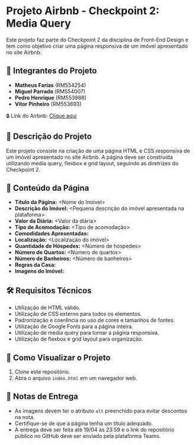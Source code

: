 # Projeto Airbnb - Checkpoint 2: Media Query

Este projeto faz parte do Checkpoint 2 da disciplina de Front-End Design e tem como objetivo criar uma página responsiva de um imóvel apresentado no site Airbnb.

## 🚀 Integrantes do Projeto
- **Matheus Farias** (RM554254)
- **Miguel Parrado** (RM554007)
- **Pedro Henrique** (RM553988)
- **Vitor Pinheiro** (RM553693)

🔒 Link do Airbnb: [Clique aqui](https://www.airbnb.com.br/rooms/156247?source_impression_id=p3_1709333641_3FD8CESndG0g8xLZ)

## 🏡 Descrição do Projeto

Este projeto consiste na criação de uma página HTML e CSS responsiva de um imóvel apresentado no site Airbnb. A página deve ser construída utilizando media query, flexbox e grid layout, seguindo as diretrizes do Checkpoint 2.

## 🌟 Conteúdo da Página

- **Título da Página:** <Nome do Imóvel>
- **Descrição do Imóvel:** <Pequena descrição do imóvel apresentada na plataforma>
- **Valor da Diária:** <Valor da diária>
- **Tipo de Acomodação:** <Tipo de acomodação>
- **Comodidades Apresentadas:** <Lista de comodidades>
- **Localização:** <Localização do imóvel>
- **Quantidade de Hóspedes:** <Número de hóspedes>
- **Número de Quartos:** <Número de quartos>
- **Número de Banheiros:** <Número de banheiros>
- **Regras da Casa:** <Regras da casa>
- **Imagens do Imóvel:** <Link para as imagens da grade principal>

## 🛠️ Requisitos Técnicos

- Utilização de HTML válido.
- Utilização de CSS externo para todos os elementos.
- Padronização e coerência no uso de cores e tamanhos de fontes.
- Utilização de Google Fonts para a página inteira.
- Utilização de media query para tornar a página responsiva.
- Utilização de flexbox e grid layout para organização.

## 👀 Como Visualizar o Projeto

1. Clone este repositório.
2. Abra o arquivo `index.html` em um navegador web.

## 📝 Notas de Entrega

- As imagens devem ter o atributo `alt` preenchido para evitar descontos na nota.
- Certifique-se de que a página tenha um título adequado.
- A entrega deve ser feita até 19/04 às 23:59 e o link do repositório público no GitHub deve ser enviado pela plataforma Teams.
